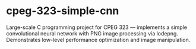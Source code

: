#  cpeg-323-simple-cnn
Large-scale C programming project for CPEG 323 — implements a simple convolutional neural network with PNG image processing via lodepng. Demonstrates low-level performance optimization and image manipulation.
